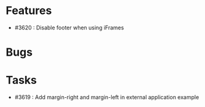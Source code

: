 # Features

- #3620 : Disable footer when using iFrames

# Bugs

# Tasks

- #3619 : Add margin-right and margin-left in external application example

